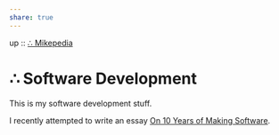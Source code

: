 ```yaml
---
share: true
---
```

up :: [∴ Mikepedia](./%E2%88%B4%20Mikepedia.md)

# ∴ Software Development

This is my software development stuff.

I recently attempted to write an essay [On 10 Years of Making Software](On-10-Years-of-Making-Software.md).

